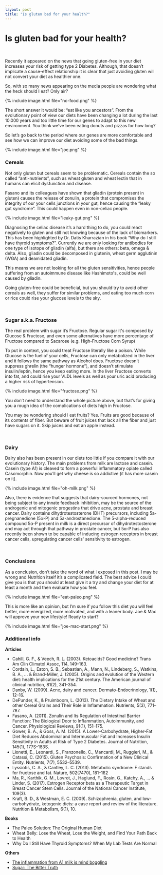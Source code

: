 ```yaml
---
layout: post
title: "Is gluten bad for your health?"
---
```


# Is gluten bad for your health?

<br>

Recently it appeared on the news that going gluten-free in your diet increases your risk of getting type 2 Diabetes. Although, that doesn’t implicate a cause-effect relationship it is clear that just avoiding gluten will not convert your diet as healthier one.

So, with so many news appearing on the media people are wondering what the heck should I eat? Only air?

{% include image.html file="no-food.png" %}

The short answer it would be: “eat like you ancestors”. From the evolutionary point of view our diets have been changing a lot during the last 10.000 years and too little time for our genes to adapt to this new environment. You think we’ve been eating donuts and pizzas for how long?

So let’s go back to the period where our genes are more comfortable and see how we can improve our diet avoiding some of the bad things.

{% include image.html file="joe.png" %}

### Cereals

Not only gluten but cereals seem to be problematic. Cereals contain the so called “anti-nutrients”, such as wheat gluten and wheat lectin that in humans can elicit dysfunction and disease.

Fasano and its colleagues have shown that gliadin (protein present in gluten) causes the release of zonulin, a protein that compromises the integrity of our your cells junctions in your gut, hence causing the “leaky gut syndrome”. This could happen even in non-celiac people.

{% include image.html file="leaky-gut.png" %}

Diagnosing the celiac disease it’s a hard thing to do, you could react negatively to gluten and still not knowing because of the lack of biomarkers. This has been highlighted by Dr. Datis Kharrazian in his book “Why do I still have thyroid symptoms?”. Currently we are only looking for antibodies for one type of isotope of gliadin (alfa), but there are others: beta, omega & delta. Also, gliadin could be decomposed in glutenin, wheat germ agglutinin (WGA) and deamidated gliadin.

This means we are not looking for all the gluten sensitivities, hence people suffering from an autoimmune disease like Hashimoto's, could be well caused by gliadin.

Going gluten-free could be beneficial, but you should try to avoid other cereals as well, they suffer for similar problems, and eating too much corn or rice could rise your glucose levels to the sky.

<br>

### Sugar a.k.a. Fructose

The real problem with sugar it’s Fructose. Regular sugar it's composed by Glucose & Fructose, and even some alternatives have more percentage of Fructose compared to Sacarose (e.g. High-Fructose Corn Syrup)

To put in context, you could treat Fructose literally like a poison. While Glucose is the fuel of your cells, Fructose can only metabolized in the liver and it follows the same pathway as Alcohol does. Fructose doesn’t suppress ghrelin (the “hunger hormone”), and doesn’t stimulate insulin/leptin, hence you keep eating more. In the liver Fructose converts into fat, and could rise your VLDL levels as well as your uric acid producing a higher risk of hypertension.

{% include image.html file="fructose.png" %}

You don’t need to understand the whole picture above, but that’s for giving you a rough idea of the complications of diets high in Fructose.

You may be wondering should I eat fruits? Yes. Fruits are good because of its contents of fiber. But beware of fruit juices that lack all the fiber and just have sugars on it. Skip juices and eat an apple instead.

<br>

### Dairy

Dairy also has been present in our diets too little if you compare it with our evolutionary history. The main problems from milk are lactose and casein. Casein (type A1) is cleaved to form a powerful inflammatory opiate called Casomorphin. Now you’ll get why cheese is so addictive (it has more casein on it).

{% include image.html file="oh-milk.png" %}

Also, there is evidence that suggests that dairy-sourced hormones, not being subject to any innate feedback inhibition, may be the source of the androgenic and mitogenic progestins that drive acne, prostate and breast cancer. Dairy contains dihydrotestosterone (DHT) precursors, including 5a-pregnanedione (5α-P) and 5a-androstanedione. The 5-alpha-reduced compound 5α-P present in milk is a direct precursor of dihydrotestosterone and may act through that pathway in prostate cancer, but 5α-P has also recently been shown to be capable of inducing estrogen receptors in breast cancer cells, upregulating cancer cells' sensitivity to estrogen.

<br>

### Conclusions

As a conclusion, don’t take the word of what I exposed in this post. I may be wrong and Nutrition itself it’s a complicated field. The best advice I could give you is that you should at least give it a try and change your diet for at least a month and then evaluate how you feel.

{% include image.html file="eat-paleo.png" %}

This is more like an opinion, but I’m sure if you follow this diet you will feel better, more energized, more motivated, and with a leaner body. Joe & Mac will approve your new lifestyle! Ready to start?

{% include image.html file="joe-mac-start.png" %}

### Additional info

**Articles**

- Cahill, G. F., & Veech, R. L. (2003). Ketoacids? Good medicine? Trans Am Clin Climatol Assoc, 114, 149–163.
- Cordain, L., Eaton, S. B., Sebastian, A., Mann, N., Lindeberg, S., Watkins, B. A., ... & Brand-Miller, J. (2005). Origins and evolution of the Western diet: health implications for the 21st century. The American journal of clinical nutrition, 81(2), 341-354.
- Danby, W. (2009). Acne, dairy and cancer. Dermato-Endocrinology, 1(1), 12–16.
- DePunder, K., & Pruimboom, L. (2013). The Dietary Intake of Wheat and other Cereal Grains and Their Role in Inflammation. Nutrients, 5(3), 771–787.
- Fasano, A. (2011). Zonulin and Its Regulation of Intestinal Barrier Function: The Biological Door to Inflammation, Autoimmunity, and Cancer. Physiological Reviews, 91(1), 151–175.
- Gower, B. A., & Goss, A. M. (2015). A Lower-Carbohydrate, Higher-Fat Diet Reduces Abdominal and Intermuscular Fat and Increases Insulin Sensitivity in Adults at Risk of Type 2 Diabetes. Journal of Nutrition, 145(1), 177S–183S.
- Lionetti, E., Leonardi, S., Franzonello, C., Mancardi, M., Ruggieri, M., & Catassi, C. (2015). Gluten Psychosis: Confirmation of a New Clinical Entity. Nutrients, 7(7), 5532–5539.
- Lyssiotis, C. A., & Cantley, L. C. (2013). Metabolic syndrome: F stands for fructose and fat. Nature, 502(7470), 181–182
- Ma, R., Karthik, G. M., Lovrot, J., Haglund, F., Rosin, G., Katchy, A., ... & Linder, S. (2017). Estrogen Receptor beta as a Therapeutic Target in Breast Cancer Stem Cells. Journal of the National Cancer Institute, 109(3).
- Kraft, B. D., & Westman, E. C. (2009). Schizophrenia, gluten, and low-carbohydrate, ketogenic diets: a case report and review of the literature. Nutrition & Metabolism, 6(1), 10.

**Books**

- The Paleo Solution: The Original Human Diet
- Wheat Belly: Lose the Wheat, Lose the Weight, and Find Your Path Back to Health
- Why Do I Still Have Thyroid Symptoms? When My Lab Tests Are Normal

**Others**

- [The inflammation from A1 milk is mind boggling](http://www.larabriden.com/the-inflammation-from-a1-milk-is-mind-boggling/)
- [Sugar: The Bitter Truth](https://www.youtube.com/watch?v=dBnniua6-oM)
